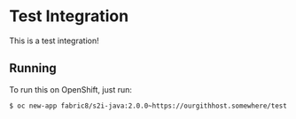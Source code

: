
# Test Integration

This is a test integration!

## Running

To run this on OpenShift, just run:

```bash
$ oc new-app fabric8/s2i-java:2.0.0~https://ourgithhost.somewhere/test.git
```

